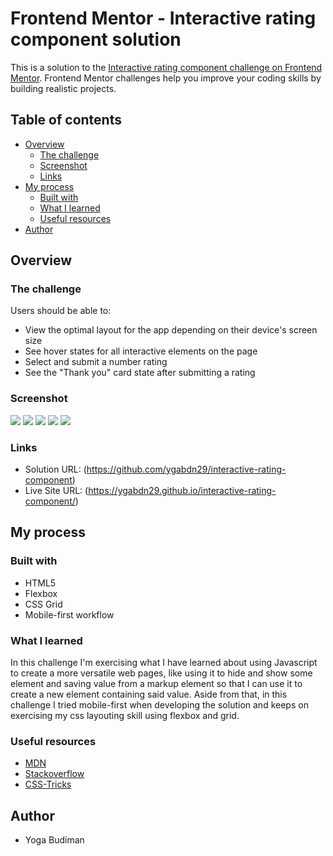 # Frontend Mentor - Interactive rating component solution

This is a solution to the [Interactive rating component challenge on Frontend Mentor](https://www.frontendmentor.io/challenges/interactive-rating-component-koxpeBUmI). Frontend Mentor challenges help you improve your coding skills by building realistic projects.

## Table of contents

- [Overview](#overview)
  - [The challenge](#the-challenge)
  - [Screenshot](#screenshot)
  - [Links](#links)
- [My process](#my-process)
  - [Built with](#built-with)
  - [What I learned](#what-i-learned)
  - [Useful resources](#useful-resources)
- [Author](#author)

## Overview

### The challenge

Users should be able to:

- View the optimal layout for the app depending on their device's screen size
- See hover states for all interactive elements on the page
- Select and submit a number rating
- See the "Thank you" card state after submitting a rating

### Screenshot

![](./screenshot/desktop-design.png)
![](./screenshot/active-states.png)
![](./screenshot/desktop-thank-you-state.png)
![](./screenshot/mobile-design.png)
![](./screenshot/mobile-thank-you-state.png)

### Links

- Solution URL: (https://github.com/ygabdn29/interactive-rating-component)
- Live Site URL: (https://ygabdn29.github.io/interactive-rating-component/)

## My process

### Built with

- HTML5
- Flexbox
- CSS Grid
- Mobile-first workflow

### What I learned

In this challenge I'm exercising what I have learned about using Javascript to create a more versatile web pages, like using it to hide and show some element and saving value from a markup element so that I can use it to create a new element containing said value. Aside from that, in this challenge I tried mobile-first when developing the solution and keeps on exercising my css layouting skill using flexbox and grid.

### Useful resources

- [MDN](https://developer.mozilla.org/en-US/)
- [Stackoverflow](https://stackoverflow.com/)
- [CSS-Tricks](https://css-tricks.com/snippets/css/complete-guide-grid/)

## Author

- Yoga Budiman
